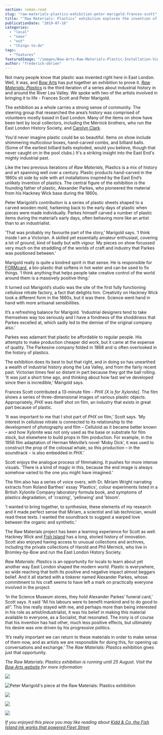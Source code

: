 ```yaml
---
section: roman-road
slug: "raw-materials-plastics-exhibition-peter-marigold-frances-scott"
title: "‘Raw Materials: Plastics’ exhibition explores the invention of plastic in East London"
publicationDate: "2019-07-16"
categories: 
  - "local"
  - "news"
  - "out"
  - "things-to-do"
tags: 
  - "features"
featuredImage: "/images/Bow-Arts-Raw-Materials-Plastic-Installation-View-65.jpg"
author: "frederick-obrien"
---
```


Not many people know that plastic was invented right here in East London. Well, it was, and [Bow Arts](https://romanroadlondon.com/nunnery-gallery-bow/) has put together an exhibition to prove it. [_Raw Materials: Plastics_](https://bowarts.org/nunnery/raw-materials-plastics) is the third iteration of a series about industrial history in and around the River Lea Valley. We spoke with two of the artists involved in bringing it to life - Frances Scott and Peter Marigold.

The exhibition as a whole carries a strong sense of community. The steering group that researched the area’s history was comprised of volunteers mostly based in East London. Many of the items on show have been lent by local collectors, including the Mernick brothers, who run the East London History Society, and [Carolyn Clark](https://romanroadlondon.com/carolyn-clark-east-london-historian-interview/).

You'd never imagine plastic could be so beautiful. Items on show include shimmering multicolour boxes, hand-carved combs, and billiard balls. (Some of the earliest billiard balls exploded, would you believe, though that never caught on in the pool clubs.) It's a striking insight into the East End's mighty industrial past.

Like the two previous iterations of _Raw Materials_, Plastics is a mix of history and art spanning well over a century. Plastic products hand-carved in the 1860s sit side by side with art installations inspired by the East End’s unlikely invention of plastics. The central figure of the exhibition is the founding father of plastic, Alexander Parkes, who pioneered the material from his Hackney Wick base during the 1860s.

Peter Marigold’s contribution is a series of plastic sheets shaped to a carved wooden mold, harkening back to the early days of plastic when pieces were made individually. Parkes himself carved a number of plastic items during the material’s early days, often behaving more like an artist than to an industrialist.

‘That was probably my favourite part of the story,’ Marigold says. ‘I think inside I am a Victorian. A skilled yet essentially amateur enthusiast, covering a lot of ground, kind of badly but with vigour. My pieces on show focussed very much on the straddling of the worlds of craft and industry that Parkes was positioned between.’

Marigold really is quite a kindred spirit in that sense. He is responsible for [FORMcard](https://www.formcard.com/), a bio-plastic that softens in hot water and can be used to fix things. ‘I think anything that helps people take creative control of the world around them is a massively positive thing.’

It turned out Marigold’s studio was the site of the first fully functioning cellulose nitrate factory, a fact that delights him. Creativity on Hackney Wick took a different form in the 1860s, but it was there. Science went hand in hand with more artisanal sensibilities. 

It’s a refreshing balance for Marigold. ‘Industrial designers tend to take themselves way too seriously and I have a fondness of the shoddiness that Parkes excelled at, which sadly led to the demise of the original company also.’ 

Parkes was adamant that plastic be affordable to regular people. His attempts to make production cheaper did work, but it came at the expense of quality. The Parkesine company folded in 1868 and is often overlooked in the history of plastics. 

The exhibition does its best to but that right, and in doing so has unearthed a wealth of industrial history along the Lea Valley, and from the fairly recent past. Victorian times feel so distant in part because they got the ball rolling. ‘It was just a short time ago, and thinking about how fast we’ve developed since then is incredible,’ Marigold says.

Frances Scott contributed a 13-minute film - _PHX \[X is for Xylonite\]_. The film shows a series of three-dimensional images of various plastic objects. Appropriately, _PHX_ was itself shot on film, an industry that exists in great part because of plastic.

‘It was important to me that I shot part of _PHX_ on film,’ Scott says. ‘My interest in cellulose nitrate is connected to its relationship to the development of photography and film – Celluloid as it became better known – and how Xylonite was not only used as the base or substrate for film stock, but elsewhere to build props in film production. For example, in the 1956 film adaptation of Herman Melville’s novel ‘Moby Dick’, it was used to construct the prop of the colossal whale, so this production – in the soundtrack – is also embedded in _PHX_.’ 

Scott enjoys the analogue process of filmmaking. It pushes for more intense visuals. ‘There is a kind of magic in this, because the end image is always somehow varied to the one you might have imagined.’

The film also has a series of voice overs, with Dr. Miriam Wright narrating extracts from Roland Barthes' essay 'Plastics', colour experiments listed in a British Xylonite Company laboratory formula book, and symptoms of plastics degradation, of 'crazing', 'yellowing' and 'bloom'. 

‘I wanted to bring together, to synthesise, these elements of my research and it made perfect sense that Miriam, a scientist and lab technician, would read these texts. I wanted the soundtrack to suggest a warped love between the organic and synthetic.’

The Raw Materials project has been a learning experience for Scott as well. Hackney Wick and [Fish Island](https://romanroadlondon.com/history-fish-island/) has a long, storied history of innovation. Scott also enjoyed having access to unusual collections and archives, including the private collections of Harold and Phil Mernick, who live in Bromley-by-Bow and run the East London History Society.

_Raw Materials: Plastics_ is an opportunity for locals to learn about yet another way East London shaped the modern world. Plastic is everywhere, so wide reaching that both its positive and negative impact almost beggars belief. And it all started with a tinkerer named Alexander Parkes, whose commitment to his craft seems to have left a mark on practically everyone involved in the project.

‘In the Science Museum stores, they hold Alexander Parkes’ funeral card,’ Scott says. It said “All his labours were to benefit mankind and to do good to all”. This line really stayed with me, and perhaps more than being interested in his role as artist/industrialist, it was his belief in making this material available to everyone, as a Socialist, that resonated. The irony is of course that his invention has had other, much less positive effects, but ultimately his desire was one driven by his progressive politics.

‘It’s really important we can return to these materials in order to make sense of them now, and as artists we are responsible for doing this, for opening up conversations and exchange.’ The _Raw Materials: Plastics_ exhibition gives just that opportunity.

_The Raw Materials: Plastics exhibition is running until 25 August. Visit the_ [_Bow Arts website_](https://bowarts.org/nunnery/raw-materials-plastics) _for more information_

![](/images/Bow-Arts-Raw-Materials-Plastic-Installation-View-44-1024x683.jpg)

![Peter Marigold's piece at the Raw Materials: Plastics exhibition](/images/Bow-Arts-Raw-Materials-Plastic-Installation-View-65-1024x683.jpg)

![](/images/Bow-Arts-Raw-Materials-Plastic-Installation-View-51-1024x683.jpg)

![](/images/Bow-Arts-Raw-Materials-Plastic-Installation-View-14-1-1024x683.jpg)

![](/images/Bow-Arts-Raw-Materials-Plastic-Installation-View-24-1024x683.jpg)

_If you enjoyed this piece you may like reading about [Kidd & Co, the Fish Island ink works that powered Fleet Street](https://romanroadlondon.com/kidd-and-co-ink-works-fish-island/)_
